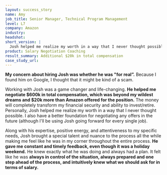 ```yaml
---
layout: success_story
name: Amy 
job_title: Senior Manager, Technical Program Management
level: L7
company: Amazon
industry:
headshot:
short_version: |
  Josh helped me realize my worth in a way that I never thought possible. He helped me negotiate **$600k in total compensation, which was beyond my wildest dreams and $20k more than Amazon offered** for the position. The money will completely transform my financial security and ability to invest/retire. I also have a better foundation for negotiating any offers in the future (although I'll be using Josh going forward for every single job).  
product: Salary Negotiation Coaching
result_summary: Additional $20k in total compensation
case_study_url:
---
```

**My concern about hiring Josh was whether he was "for real”.** Because I found him on Google, I thought that it might be kind of a scam. 

Working with Josh was a game changer and life-changing. **He helped me negotiate $600k in total compensation, which was beyond my wildest dreams and $20k more than Amazon offered for the position.** The money will completely transform my financial security and ability to invest/retire. Personally, Josh helped me realize my worth in a way that I never thought possible. I also have a better foundation for negotiating any offers in the future (although I'll be using Josh going forward for every single job). 

Along with his expertise, positive energy, and attentiveness to my specific needs, Josh brought a special talent and nuance to the process all the while making me feel like he was in my corner throughout the entire process. **He gave me constant and timely feedback, even though it was a holiday weekend.** He knew exactly what he was doing and always had a plan. It felt like he was **always in control of the situation, always prepared and one step ahead of the process, and intuitively knew what we should ask for in terms of salary.**
